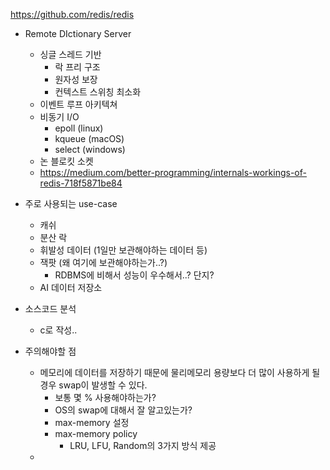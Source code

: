 
https://github.com/redis/redis


- Remote DIctionary Server
	- 싱글 스레드 기반
		- 락 프리 구조
		- 원자성 보장
		- 컨텍스트 스위칭 최소화
	- 이벤트 루프 아키텍쳐
	- 비동기 I/O
		- epoll (linux)
		- kqueue (macOS)
		- select (windows)
	- 논 블로킷 소켓
	- https://medium.com/better-programming/internals-workings-of-redis-718f5871be84

- 주로 사용되는 use-case
	- 캐쉬
	- 분산 락
	- 휘발성 데이터 (1일만 보관해야하는 데이터 등)
	- 잭팟 (왜 여기에 보관해야하는가..?)
		- RDBMS에 비해서 성능이 우수해서..? 단지?
	- AI 데이터 저장소

- 소스코드 분석
	- c로 작성..

- 주의해야할 점
	- 메모리에 데이터를 저장하기 때문에 물리메모리 용량보다 더 많이 사용하게 될 경우 swap이 발생할 수 있다.
		- 보통 몇 % 사용해야하는가?
		- OS의 swap에 대해서 잘 알고있는가?
		- max-memory 설정
		- max-memory policy
			- LRU, LFU, Random의 3가지 방식 제공
	- 